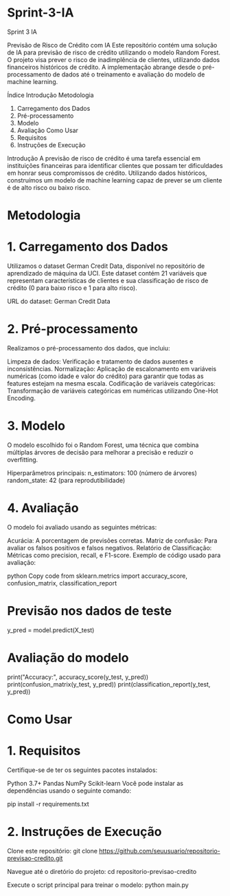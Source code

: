 # Sprint-3-IA
Sprint 3 IA

Previsão de Risco de Crédito com IA
Este repositório contém uma solução de IA para previsão de risco de crédito utilizando o modelo Random Forest. O projeto visa prever o risco de inadimplência de clientes, utilizando dados financeiros históricos de crédito. A implementação abrange desde o pré-processamento de dados até o treinamento e avaliação do modelo de machine learning.

Índice
Introdução
Metodologia
1. Carregamento dos Dados
2. Pré-processamento
3. Modelo
4. Avaliação
Como Usar
1. Requisitos
2. Instruções de Execução

Introdução
A previsão de risco de crédito é uma tarefa essencial em instituições financeiras para identificar clientes que possam ter dificuldades em honrar seus compromissos de crédito. Utilizando dados históricos, construímos um modelo de machine learning capaz de prever se um cliente é de alto risco ou baixo risco.

# Metodologia
# 1. Carregamento dos Dados
Utilizamos o dataset German Credit Data, disponível no repositório de aprendizado de máquina da UCI. Este dataset contém 21 variáveis que representam características de clientes e sua classificação de risco de crédito (0 para baixo risco e 1 para alto risco).

URL do dataset: German Credit Data

# 2. Pré-processamento
Realizamos o pré-processamento dos dados, que incluiu:

Limpeza de dados: Verificação e tratamento de dados ausentes e inconsistências.
Normalização: Aplicação de escalonamento em variáveis numéricas (como idade e valor do crédito) para garantir que todas as features estejam na mesma escala.
Codificação de variáveis categóricas: Transformação de variáveis categóricas em numéricas utilizando One-Hot Encoding.

# 3. Modelo
O modelo escolhido foi o Random Forest, uma técnica que combina múltiplas árvores de decisão para melhorar a precisão e reduzir o overfitting.

Hiperparâmetros principais:
n_estimators: 100 (número de árvores)
random_state: 42 (para reprodutibilidade)

# 4. Avaliação
O modelo foi avaliado usando as seguintes métricas:

Acurácia: A porcentagem de previsões corretas.
Matriz de confusão: Para avaliar os falsos positivos e falsos negativos.
Relatório de Classificação: Métricas como precision, recall, e F1-score.
Exemplo de código usado para avaliação:

python
Copy code
from sklearn.metrics import accuracy_score, confusion_matrix, classification_report

# Previsão nos dados de teste
y_pred = model.predict(X_test)

# Avaliação do modelo
print("Accuracy:", accuracy_score(y_test, y_pred))
print(confusion_matrix(y_test, y_pred))
print(classification_report(y_test, y_pred))

# Como Usar
# 1. Requisitos

Certifique-se de ter os seguintes pacotes instalados:

Python 3.7+
Pandas
NumPy
Scikit-learn
Você pode instalar as dependências usando o seguinte comando:

pip install -r requirements.txt

# 2. Instruções de Execução

Clone este repositório:
git clone https://github.com/seuusuario/repositorio-previsao-credito.git

Navegue até o diretório do projeto:
cd repositorio-previsao-credito

Execute o script principal para treinar o modelo:
python main.py

